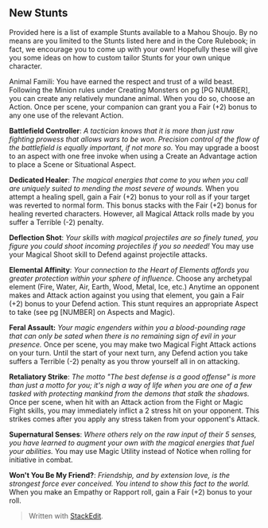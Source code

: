 ## New Stunts

Provided here is a list of example Stunts available to a Mahou Shoujo. By no means are you limited to the Stunts listed here and in the Core Rulebook; in fact, we encourage you to come up with your own! Hopefully these will give you some ideas on how to custom tailor Stunts for your own unique character.

Animal Famili: You have earned the respect and trust of a wild beast. Following the Minion rules under Creating Monsters on pg [PG NUMBER], you can create any relatively mundane animal. When you do so, choose an Action. Once per scene, your companion can grant you a Fair (+2) bonus to any one use of the relevant Action.

**Battlefield Controller**: *A tactician knows that it is more than just raw fighting prowess that allows wars to be won. Precision control of the flow of the battlefield is equally important, if not more so.* You may upgrade a boost to an aspect with one free invoke when using a Create an Advantage action to place a Scene or Situational Aspect. 

**Dedicated Healer**: *The magical energies that come to you when you call are uniquely suited to mending the most severe of wounds.* When you attempt a healing spell, gain a Fair (+2) bonus to your roll as if your target was reverted to normal form. This bonus stacks with the Fair (+2) bonus for healing reverted characters. However, all Magical Attack rolls made by you suffer a Terrible (-2) penalty. 

**Deflection Shot**: *Your skills with magical projectiles are so finely tuned, you figure you could shoot incoming projectiles if you so needed!* You may use your Magical Shoot skill to Defend against projectile attacks. 

**Elemental Affinity**: *Your connection to the Heart of Elements affords you greater protection within your sphere of influence.* Choose any archetypal element (Fire, Water, Air, Earth, Wood, Metal, Ice, etc.) Anytime an opponent makes and Attack action against you using that element, you gain a Fair (+2) bonus to your Defend action. This stunt requires an appropriate Aspect to take (see pg [NUMBER] on Aspects and Magic). 

**Feral Assault:** *Your magic engenders within you a blood-pounding rage that can only be sated when there is no remaining sign of evil in your presence.* Once per scene, you may make two Magical Fight Attack actions on your turn. Until the start of your next turn, any Defend action you take suffers a Terrible (-2) penalty as you throw yourself all in on attacking. 

**Retaliatory Strike**: *The motto "The best defense is a good offense" is more than just a motto for you; it's nigh a way of life when you are one of a few tasked with protecting mankind from the demons that stalk the shadows.* Once per scene, when hit with an Attack action from the Fight or Magic Fight skills, you may immediately inflict a 2 stress hit on your opponent. This strikes comes after you apply any stress taken from your opponent's Attack. 

**Supernatural Senses**: *Where others rely on the raw input of their 5 senses, you have learned to augment your own with the magical energies that fuel your abilities.* You may use Magic Utility instead of Notice when rolling for initiative in combat. 

**Won't You Be My Friend?**: *Friendship, and by extension love, is the strongest force ever conceived. You intend to show this fact to the world.* When you make an Empathy or Rapport roll, gain a Fair (+2) bonus to your roll.

> Written with [StackEdit](https://stackedit.io/).
<!--stackedit_data:
eyJoaXN0b3J5IjpbMTYzNDg0NzA5MSwtMTExMTk4MDI0MiwtMT
czNzIxMDU1Nl19
-->